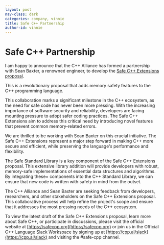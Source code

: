 ```yaml
---
layout: post
nav-class: dark
categories: company, vinnie
title: Safe C++ Partnership
author-id: vinnie
---
```


# Safe C++ Partnership

I am happy to announce that the C++ Alliance has formed a partnership with
Sean Baxter, a renowned engineer, to develop the
[Safe C++ Extensions proposal](https://safecpp.org/draft.html).

This is a revolutionary proposal that adds memory safety features to the C++
programming language.

This collaboration marks a significant milestone in the C++ ecosystem, as the
need for safe code has never been more pressing. With the increasing importance
of software security and reliability, developers are facing mounting pressure to
adopt safer coding practices. The Safe C++ Extensions aim to address this
critical need by introducing novel features that prevent common memory-related
errors.

We are thrilled to be working with Sean Baxter on this crucial initiative.
The Safe C++ Extensions represent a major step forward in making C++ more secure
and efficient, while preserving the language's performance and flexibility.

The Safe Standard Library is a key component of the Safe C++ Extensions proposal.
This extensive library addition will provide developers with robust, memory-safe
implementations of essential data structures and algorithms. By integrating
these= components into the C++ Standard Library, we can ensure that new code is
written with safety in mind from the outset.

The C++ Alliance and Sean Baxter are seeking feedback from developers, researchers,
and other stakeholders on the Safe C++ Extensions proposal. This collaborative
process will help refine the project's scope and ensure that it addresses the most
pressing needs of the C++ ecosystem.

To view the latest draft of the Safe C++ Extensions proposal, learn more about
Safe C++, or participate in discussions, please visit the official website at
[https://safecpp.org](https://safecpp.org)
or join us in the Official C++ Language Slack Workspace
by signing up at
[https://cpp.al/slack](https://cpp.al/slack)
and visiting the #safe-cpp channel.
